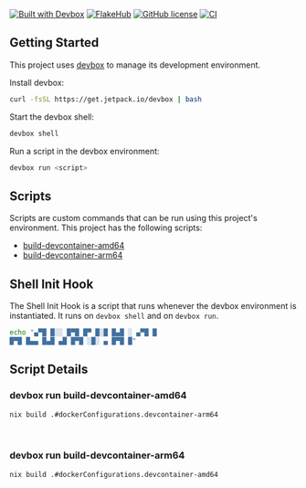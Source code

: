 [![Built with Devbox](https://www.jetify.com/img/devbox/shield_galaxy.svg)](https://www.jetify.com/devbox/docs/contributor-quickstart/)
[![FlakeHub](https://img.shields.io/badge/FlakeHub-nix--rebuild--wrapper-blue)](../../)
[![GitHub license](https://img.shields.io/github/license/aloshy-ai/nixcontainer?logo=github)](../../blob/main/LICENSE)
[![CI](https://github.com/aloshy-ai/nixcontainer/actions/workflows/ci.yml/badge.svg)](../../actions/workflows/ci.yml)

<!-- gen-readme start - generated by https://github.com/jetify-com/devbox/ -->
## Getting Started
This project uses [devbox](https://github.com/jetify-com/devbox) to manage its development environment.

Install devbox:
```sh
curl -fsSL https://get.jetpack.io/devbox | bash
```

Start the devbox shell:
```sh 
devbox shell
```

Run a script in the devbox environment:
```sh
devbox run <script>
```
## Scripts
Scripts are custom commands that can be run using this project's environment. This project has the following scripts:

* [build-devcontainer-amd64](#devbox-run-build-devcontainer-amd64)
* [build-devcontainer-arm64](#devbox-run-build-devcontainer-arm64)

## Shell Init Hook
The Shell Init Hook is a script that runs whenever the devbox environment is instantiated. It runs 
on `devbox shell` and on `devbox run`.
```sh
echo "▄▀█ █░░ █▀█ █▀ █░█ █▄█ ░ ▄▀█ █
█▀█ █▄▄ █▄█ ▄█ █▀█ ░█░ ▄ █▀█ █"
```

## Script Details

### devbox run build-devcontainer-amd64
```sh
nix build .#dockerConfigurations.devcontainer-arm64
```
&ensp;

### devbox run build-devcontainer-arm64
```sh
nix build .#dockerConfigurations.devcontainer-amd64
```
&ensp;



<!-- gen-readme end -->
